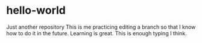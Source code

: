 # hello-world
Just another repository
This is me practicing editing a branch so that I know how to do it in the future.
Learning is great.
This is enough typing I think.
